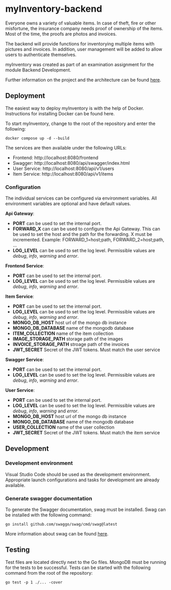 # myInventory-backend

Everyone owns a variety of valuable items. In case of theft, fire or other misfortune, the insurance company needs proof of ownership of the items. Most of the time, the proofs are photos and invoices.

The backend will provide functions for inventorying multiple items with pictures and invoices. In addition, user management will be added to allow users to authenticate themselves.

myInventory was created as part of an examination assignment for the module Backend Development.

Further information on the project and the architecture can be found [here](./assets/myInventory.pdf).

## Deployment
The easiest way to deploy myInventory is with the help of Docker. Instructions for installing Docker can be found here.

To start myInventory, change to the root of the repository and enter the following:

```console
docker compose up -d --build
```

The services are then available under the following URLs:
- Frontend: http://localhost:8080/frontend
- Swagger: http://localhost:8080/api/swagger/index.html
- User Service: http://localhost:8080/api/v1/users
- Item Service: http://localhost:8080/api/v1/items

### Configuration
The individual services can be configured via environment variables. All environment variables are optional and have default values.

**Api Gateway**:
- __PORT__ can be used to set the internal port.
- __FORWARD_X__ can can be used to configure the Api Gateway. This can be used to set the host and the path for the forwarding. X must be incremented. Example: FORWARD_1=host;path, FORWARD_2=host;path, ...
- __LOG_LEVEL__ can be used to set the log level. Permissible values are *debug*, *info*, *warning* and *error*.

**Frontend Service**:
- __PORT__ can be used to set the internal port.
- __LOG_LEVEL__ can be used to set the log level. Permissible values are *debug*, *info*, *warning* and *error*.

**Item Service**:
- __PORT__ can be used to set the internal port.
- __LOG_LEVEL__ can be used to set the log level. Permissible values are *debug*, *info*, *warning* and *error*.
- __MONGO_DB_HOST__ host url of the mongo db instance
- __MONGO_DB_DATABASE__ name of the mongodb database
- __ITEM_COLLECTION__ name of the item collection
- __IMAGE_STORAGE_PATH__ storage path of the images
- __INVOICE_STORAGE_PATH__ stroage path of the invoices
- __JWT_SECRET__ Secret of the JWT tokens. Must match the user service

**Swagger Service**:
- __PORT__ can be used to set the internal port.
- __LOG_LEVEL__ can be used to set the log level. Permissible values are *debug*, *info*, *warning* and *error*.

**User Service**:
- __PORT__ can be used to set the internal port.
- __LOG_LEVEL__ can be used to set the log level. Permissible values are *debug*, *info*, *warning* and *error*.
- __MONGO_DB_HOST__ host url of the mongo db instance
- __MONGO_DB_DATABASE__ name of the mongodb database
- __USER_COLLECTION__ name of the user collection
- __JWT_SECRET__ Secret of the JWT tokens. Must match the item service

## Development

### Development environment
Visual Studio Code should be used as the development environment. Appropriate launch configurations and tasks for development are already available.

### Generate swagger documentation
To generate the Swagger documentation, swag must be installed. Swag can be installed with the following command:
```console
go install github.com/swaggo/swag/cmd/swag@latest
```
More information about swag can be found [here](https://github.com/swaggo/swag).

## Testing
Test files are located directly next to the Go files. MongoDB must be running for the tests to be successful. Tests can be started with the following command from the root of the repository:
```
go test -p 1 ./... -cover
```